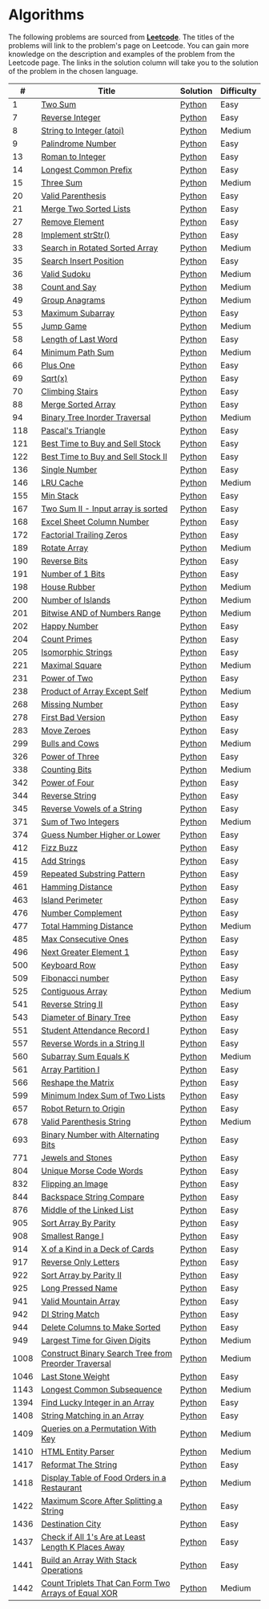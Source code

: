 # Algorithms
The following problems are sourced from [<b>Leetcode</b>](https://leetcode.com/). The titles of the problems will link to the problem's page on Leetcode. You can gain more knowledge on the description and examples of the problem from the Leetcode page. The links in the solution column will take you to the solution of the problem in the chosen language.

| <b>#</b> | <b>Title</b> | <b>Solution</b> | <b>Difficulty</b> |
| ------------- | ------------- | --- | --- |
| 1  | [Two Sum](https://leetcode.com/problems/two-sum/) | [Python](https://github.com/KushRabadia/Leetcode/blob/main/Algorithms/Two%20Sum)  | Easy |
| 7  | [Reverse Integer](https://leetcode.com/problems/reverse-integer/) | [Python](https://github.com/KushRabadia/Leetcode/blob/main/Algorithms/Reverse%20Integer) | Easy |
| 8  | [String to Integer (atoi)](https://leetcode.com/problems/string-to-integer-atoi/) | [Python](https://github.com/KushRabadia/Leetcode/blob/main/Algorithms/String%20to%20Integer%20(atoi))  | Medium |
| 9  | [Palindrome Number](https://leetcode.com/problems/palindrome-number/) | [Python](https://github.com/KushRabadia/Leetcode/blob/main/Algorithms/Palindrome%20Number)  | Easy |
| 13 | [Roman to Integer](https://leetcode.com/problems/roman-to-integer/) | [Python](https://github.com/KushRabadia/Leetcode/blob/main/Algorithms/Roman%20to%20Integer)  | Easy |
| 14 | [Longest Common Prefix](https://leetcode.com/problems/longest-common-prefix/) | [Python](https://github.com/KushRabadia/Leetcode/blob/main/Algorithms/Longest%20Common%20Prefix)  | Easy |
| 15 | [Three Sum](https://leetcode.com/problems/3sum/) | [Python](https://github.com/KushRabadia/Leetcode/blob/main/Algorithms/Three%20Sum)  | Medium |
| 20 | [Valid Parenthesis](https://leetcode.com/problems/valid-parenthesis/) | [Python](https://github.com/KushRabadia/Leetcode/blob/main/Algorithms/Valid%20Parenthesis)  | Easy |
| 21 | [Merge Two Sorted Lists](https://leetcode.com/problems/merge-two-sorted-lists/) | [Python](https://github.com/KushRabadia/Leetcode/blob/main/Algorithms/Merge%20Two%20Sorted%20Lists)  | Easy |
| 27 | [Remove Element](https://leetcode.com/problems/remove-element/) | [Python](https://github.com/KushRabadia/Leetcode/blob/main/Algorithms/Remove%20Element)  | Easy |
| 28 | [Implement strStr()](https://leetcode.com/problems/implement-strstr/) | [Python](https://github.com/KushRabadia/Leetcode/blob/main/Algorithms/Implement%20strStr())  | Easy |
| 33 | [Search in Rotated Sorted Array](https://leetcode.com/problems/search-in-rotated-sorted-array/) | [Python](https://github.com/KushRabadia/Leetcode/blob/main/Algorithms/Search%20in%20Rotated%20Sorted%20Array) | Medium |
| 35 | [Search Insert Position](https://leetcode.com/problems/search-inert-position/) | [Python](https://github.com/KushRabadia/Leetcode/blob/main/Algorithms/Search%20Insert%20Position) | Easy |
| 36 | [Valid Sudoku](https://leetcode.com/problems/valid-sudoku/) | [Python](https://github.com/KushRabadia/Leetcode/blob/main/Algorithms/Valid%20Sudoku) | Medium |
| 38 | [Count and Say](https://leetcode.com/problems/count-and-say/) | [Python](https://github.com/KushRabadia/Leetcode/blob/main/Algorithms/Count%20Say) | Medium |
| 49 | [Group Anagrams](https://leetcode.com/problems/group-anagrams/) | [Python](https://github.com/KushRabadia/Leetcode/blob/main/Algorithms/Group%20Anagrams) | Medium |
| 53 | [Maximum Subarray](https://leetcode.com/problems/maximum-subarray/) | [Python](https://github.com/KushRabadia/Leetcode/blob/main/Algorithms/Maximum%20Subarray) | Easy |
| 55 | [Jump Game](https://leetcode.com/problems/jump-game/) | [Python](https://github.com/KushRabadia/Leetcode/blob/main/Algorithms/Jump%20Game) | Medium |
| 58 | [Length of Last Word](https://leetcode.com/problems/length-of-last-words/) | [Python](https://github.com/KushRabadia/Leetcode/blob/main/Algorithms/Length%20of%20Last%20Word) | Easy |
| 64 | [Minimum Path Sum](https://leetcode.com/problems/minimum-path-sum/) | [Python](https://github.com/KushRabadia/Leetcode/blob/main/Algorithms/Minimum%20Path%20Sum) | Medium |
| 66 | [Plus One](https://leetcode.com/problems/plus-one/) | [Python](https://github.com/KushRabadia/Leetcode/blob/main/Algorithms/Plus%20One) | Easy |
| 69 | [Sqrt(x)](https://leetcode.com/problems/sqrtx/) | [Python](https://github.com/KushRabadia/Leetcode/blob/main/Algorithms/Sqrt(x)) | Easy |
| 70 | [Climbing Stairs](https://leetcode.com/problems/climbing-stairs/) | [Python](https://github.com/KushRabadia/Leetcode/blob/main/Algorithms/Climbing%20Stairs) | Easy |
| 88 | [Merge Sorted Array](https://leetcode.com/problems/merge-sorted-array/) | [Python](https://github.com/KushRabadia/Leetcode/blob/main/Algorithms/Merge%20Sorted%20Array) | Easy |
| 94 | [Binary Tree Inorder Traversal](https://leetcode.com/problems/binary-tree-inorder-traversal/) | [Python](https://github.com/KushRabadia/Leetcode/blob/main/Algorithms/Binary%20Tree%20Inorder%20Traversal) | Medium |
| 118 | [Pascal's Triangle](https://leetcode.com/problems/pascals-triangle/) | [Python](https://github.com/KushRabadia/Leetcode/blob/main/Algorithms/Pascal's%20Triangle) | Easy |
| 121 | [Best Time to Buy and Sell Stock](https://leetcode.com/problems/best-time-to-buy-and-sell-stock/) | [Python](https://github.com/KushRabadia/Leetcode/blob/main/Algorithms/Best%20Time%20to%20Buy%20and%20Sell%20Stock) | Easy |
| 122 | [Best Time to Buy and Sell Stock II](https://leetcode.com/problems/best-time-to-buy-and-sell-stock-ii/) | [Python](https://github.com/KushRabadia/Leetcode/blob/main/Algorithms/Best%20Time%20to%20Buy%20and%20Sell%20Stock%20II) | Easy |
| 136 | [Single Number](https://leetcode.com/problems/single-number/) | [Python](https://github.com/KushRabadia/Leetcode/blob/main/Algorithms/Single%20Number) | Easy |
| 146 | [LRU Cache](https://leetcode.com/problems/lru-cache/) | [Python](https://github.com/KushRabadia/Leetcode/blob/main/Algorithms/LRU%20Cache) | Medium |
| 155 | [Min Stack](https://leetcode.com/problems/min-stack/) | [Python](https://github.com/KushRabadia/Leetcode/blob/main/Algorithms/Min%20Stack) | Easy |
| 167 | [Two Sum II - Input array is sorted](https://leetcode.com/problems/two-sum-ii-input-array-is-sorted/) | [Python](https://github.com/KushRabadia/Leetcode/blob/main/Algorithms/Two%20Sum%20II) | Easy |
| 168 | [Excel Sheet Column Number](https://leetcode.com/problems/excel-sheet-column-number/) | [Python](https://github.com/KushRabadia/Leetcode/blob/main/Algorithms/Excel%20Sheet%20Column%20Number) | Easy |
| 172 | [Factorial Trailing Zeros](https://leetcode.com/problems/factorial-trailing-zeroes/) | [Python](https://github.com/KushRabadia/Leetcode/blob/main/Algorithms/Factorial%20Trailing%20Zeroes) | Easy|
| 189 | [Rotate Array](https://leetcode.com/problems/rotate-array/) | [Python](https://github.com/KushRabadia/Leetcode/blob/main/Algorithms/Rotate%20Array) | Medium |
| 190 | [Reverse Bits](https://leetcode.com/problems/reverse-bits/) | [Python](https://github.com/KushRabadia/Leetcode/blob/main/Algorithms/Revers%20Bits) | Easy |
| 191 | [Number of 1 Bits](https://leetcode.com/problems/number-of-1-bits/) | [Python](https://github.com/KushRabadia/Leetcode/blob/main/Algorithms/Number%20of%201%20Bits) | Easy |
| 198 | [House Rubber](https://leetcode.com/problems/house-rubber/) | [Python](https://github.com/KushRabadia/Leetcode/blob/main/Algorithms/House%20Rubber) | Medium |
| 200 | [Number of Islands](https://leetcode.com/problems/number-of-islands/) | [Python](https://github.com/KushRabadia/Leetcode/blob/main/Algorithms/Number%20of%20Islands) | Medium |
| 201 | [Bitwise AND of Numbers Range](https://leetcode.com/problems/bitwise-and-of-numbers-range/) | [Python](https://github.com/KushRabadia/Leetcode/blob/main/Algorithms/Bitwise%20AND%20of%20Numbers%20Range) | Medium |
| 202 | [Happy Number](https://leetcode.com/problems/happy-number/) | [Python](https://github.com/KushRabadia/Leetcode/blob/main/Algorithms/Happy%20Number) | Easy |
| 204 | [Count Primes](https://leetcode.com/problems/count-primes/) | [Python](https://github.com/KushRabadia/Leetcode/blob/main/Algorithms/Count%20Primes) | Easy |
| 205 | [Isomorphic Strings](https://leetcode.com/problems/isomorphic-strings/) | [Python](https://github.com/KushRabadia/Leetcode/blob/main/Algorithms/Isomorphic%20Strings) | Easy |
| 221 | [Maximal Square](https://leetcode.com/problems/maximal-square/) | [Python](https://github.com/KushRabadia/Leetcode/blob/main/Algorithms/Maximal%20Square) | Medium |
| 231 | [Power of Two](https://leetcode.com/problems/power-of-two/) | [Python](https://github.com/KushRabadia/Leetcode/blob/main/Algorithms/Power%20of%20Two) | Easy |
| 238 | [Product of Array Except Self](https://leetcode.com/problems/product-of-array-except-self/) | [Python](https://github.com/KushRabadia/Leetcode/blob/main/Algorithms/Product%20of%20Array%20Except%20Self) | Medium |
| 268 | [Missing Number](https://leetcode.com/problems/missing-number/) | [Python](https://github.com/KushRabadia/Leetcode/blob/main/Algorithms/Missing%20Number) | Easy |
| 278 | [First Bad Version](https://leetcode.com/problems/first-bad-version/) | [Python](https://github.com/KushRabadia/Leetcode/blob/main/Algorithms/First%20Bad%20Version) | Easy |
| 283 | [Move Zeroes](https://leetcode.com/problems/move-zeroes/) | [Python](https://github.com/KushRabadia/Leetcode/blob/main/Algorithms/Move%20Zeroes) | Easy |
| 299 | [Bulls and Cows](https://leetcode.com/problems/bulls-and-cows/) | [Python](https://github.com/KushRabadia/Leetcode/blob/main/Algorithms/Bulls%20and%20Cows) | Medium |
| 326  | [Power of Three](https://leetcode.com/problems/power-of-three/) | [Python](https://github.com/KushRabadia/Leetcode/blob/main/Algorith/Power%20of%20Three) | Easy |
| 338  | [Counting Bits](https://leetcode.com/problems/counting-bits/) | [Python](https://github.com/KushRabadia/Leetcode/blob/main/Algorith/Counting%20Bits) | Medium |
| 342 | [Power of Four](https://leetcode.com/problems/power-of-four/) | [Python](https://github.com/KushRabadia/Leetcode/blob/main/Algorithms/Power%20of%20Four) | Easy |
| 344 | [Reverse String](https://leetcode.com/problems/reverse-string/) | [Python](https://github.com/KushRabadia/Leetcode/blob/main/Algorithms/Reverse%20String) | Easy |
| 345 | [Reverse Vowels of a String](https://leetcode.com/problems/reverse-vowels-of-a-string/) | [Python](https://github.com/KushRabadia/Leetcode/blob/main/Algorithms/Reverse%20Vowels%20of%20a%20String) | Easy |
| 371 | [Sum of Two Integers](https://leetcode.com/problems/sum-of-two-integers/) | [Python](https://github.com/KushRabadia/Leetcode/blob/main/Algorithms/Sum&20of%20Two%20Integers) | Medium |
| 374 | [Guess Number Higher or Lower](https://leetcode.com/problems/guess-number-higher-or-lower/) | [Python](https://github.com/KushRabadia/Leetcode/blob/main/Algorithms/Guess%20Number%20Higher%20or%20Lower) | Easy |
| 412 | [Fizz Buzz](https://leetcode.com/problems/fizz-buzz/) | [Python](https://github.com/KushRabadia/Leetcode/blob/main/Algorithms/Fizz%20Buzz) | Easy |
| 415 | [Add Strings](https://leetcode.com/problems/add-strings/) | [Python](https://github.com/KushRabadia/Leetcode/blob/main/Algorithms/Add%20Strings) | Easy |
| 459 | [Repeated Substring Pattern](https://leetcode.com/problems/repeated-substring-pattern/) | [Python](https://github.com/KushRabadia/Leetcode/blob/main/Algorithms/Repeated%20Substring%20Pattern) | Easy |
| 461  | [Hamming Distance](https://leetcode.com/problems/hamming-distance/) | [Python](https://github.com/KushRabadia/Leetcode/blob/main/Algorith/Hamming%20Distance) | Easy |
| 463 | [Island Perimeter](https://leetcode.com/problems/island-perimeter/) | [Python](https://github.com/KushRabadia/Leetcode/blob/main/Algorithms/Island%20Perimeter) | Easy |
| 476 | [Number Complement](https://leetcode.com/problems/number-complement/) | [Python](https://github.com/KushRabadia/Leetcode/blob/main/Algorithms/Number%20Complement) | Easy |
| 477 | [Total Hamming Distance](https://leetcode.com/problems/total-hamming-distance/) | [Python](https://github.com/KushRabadia/Leetcode/blob/main/Algorithms/Total%20Hamming%20Distance) | Medium |
| 485 | [Max Consecutive Ones](https://leetcode.com/problems/max-consecutive-ones/) | [Python](https://github.com/KushRabadia/Leetcode/blob/main/Algorithms/Max%20Consecutive%20Ones) | Easy |
| 496 | [Next Greater Element 1](https://leetcode.com/problems/next-greater-element-1/) | [Python](https://github.com/KushRabadia/Leetcode/blob/main/Algorithms/Next%20Greater%20Element%201) | Easy |
| 500 | [Keyboard Row](https://leetcode.com/problems/keyboard-row/) | [Python](https://github.com/KushRabadia/Leetcode/blob/main/Algorithms/Keyboard%20Row) | Easy |
| 509 | [Fibonacci number](https://leetcode.com/problems/fibonacci-number/) | [Python](https://github.com/KushRabadia/Leetcode/blob/main/Algorithms/Fibonacci%20number) | Easy |
| 525 | [Contiguous Array](https://leetcode.com/problems/contiguous-array/) | [Python](https://github.com/KushRabadia/Leetcode/blob/main/Algorithms/Contiguous%20Array) | Medium |
| 541 | [Reverse String II](https://leetcode.com/problems/reverse-string-ii/) | [Python](https://github.com/KushRabadia/Leetcode/blob/main/Algorithms/Reverse%20String%20II) | Easy |
| 543 | [Diameter of Binary Tree](https://leetcode.com/problems/diameter-of-binary-tree/) | [Python](https://github.com/KushRabadia/Leetcode/blob/main/Algorithms/Diameter%20of%20Binary%20Tree) | Easy |
| 551 | [Student Attendance Record I](https://leetcode.com/problems/student-attendance-record-i/) | [Python](https://github.com/KushRabadia/Leetcode/blob/main/Algorithms/Student%20Attendance%20Record%20I) | Easy |
| 557 | [Reverse Words in a String II](https://leetcode.com/problems/reverse-words-in-a-string-ii/) | [Python](https://github.com/KushRabadia/Leetcode/blob/main/Algorithms/Reverse%20Words%20in%20a%20String%20II) | Easy |
| 560 | [Subarray Sum Equals K](https://leetcode.com/problems/subaaray-sum-equals-k/) | [Python](https://github.com/KushRabadia/Leetcode/blob/main/Algorithms/Subarray%20Sum%20Equals%20K) | Medium |
| 561 | [Array Partition I](https://leetcode.com/problems/array-partition-i/) | [Python](https://github.com/KushRabadia/Leetcode/blob/main/Algorithms/Array%20Partition%20I) | Easy |
| 566 | [Reshape the Matrix](https://leetcode.com/problems/reshape-the-matrix/) | [Python](https://github.com/KushRabadia/Leetcode/blob/main/Algorithms/Reshape%20the%20Matrix) | Easy |
| 599 | [Minimum Index Sum of Two Lists](https://leetcode.com/problems/minimum-index-sum-of-two-lists/) | [Python](https://github.com/KushRabadia/Leetcode/blob/main/Algorithms/Minimum%20Index%20Sum%20of%20Two%20Lists) | Easy |
| 657 | [Robot Return to Origin](https://leetcode.com/problems/robot-to-return-origin/) | [Python](https://github.com/KushRabadia/Leetcode/blob/main/Algorithms/Robot%20Return%20to%20Origin) | Easy |
| 678 | [Valid Parenthesis String](https://leetcode.com/problems/valid-parenthesis-string/) | [Python](https://github.com/KushRabadia/Leetcode/blob/main/Algorithms/Valid%20Parenthesis%20String) | Medium |
| 693 | [Binary Number with Alternating Bits](https://leetcode.com/problems/binary-number-with-alternating-bits/) | [Python](https://github.com/KushRabadia/Leetcode/blob/main/Algorithms/Binary%20Number%20with%20Alternating%20Bits) | Easy |
| 771 | [Jewels and Stones](https://leetcode.com/problems/jewels-and-stones/) | [Python](https://github.com/KushRabadia/Leetcode/blob/main/Algorithms/Jewels%20and%20Stones) | Easy |
| 804| [Unique Morse Code Words](https://leetcode.com/problems/unique-morse-code-words/) | [Python](https://github.com/KushRabadia/Leetcode/blob/main/Algorithms/Unique%20Morse%20Code%20Words) | Easy |
| 832 | [Flipping an Image](https://leetcode.com/problems/flipping-an-image/) | [Python](https://github.com/KushRabadia/Leetcode/blob/main/Algorithms/Flipping%20an%20Image) | Easy |
| 844 | [Backspace String Compare](https://leetcode.com/problems/backspace-string-compare/) | [Python](https://github.com/KushRabadia/Leetcode/blob/main/Algorithms/Backspace%20String%20Compare) | Easy |
| 876 | [Middle of the Linked List](https://leetcode.com/problems/middle-of-the-linked-list/) | [Python](https://github.com/KushRabadia/Leetcode/blob/main/Algorithms/Middle%20of%20the%20Linked%20List) | Easy |
| 905 | [Sort Array By Parity](https://leetcode.com/problems/sort-array-by-parity/) | [Python](https://github.com/KushRabadia/Leetcode/blob/main/Algorithms/Sort%20Array%20By%20Parity) | Easy |
| 908 | [Smallest Range I](https://leetcode.com/problems/smallest-range-i/) | [Python](https://github.com/KushRabadia/Leetcode/blob/main/Algorithms/Smallest%20Range%20I) | Easy |
| 914 | [X of a Kind in a Deck of Cards](https://leetcode.com/problems/x-of-a-kind-in-a-deck-of-cards/) | [Python](https://github.com/KushRabadia/Leetcode/blob/main/Algorithms/X&20of%20a%20Kind%20in%20a%20Deck%20of%20Cards) | Easy |
| 917 | [Reverse Only Letters](https://leetcode.com/problems/reverse-only-letters/) | [Python](https://github.com/KushRabadia/Leetcode/blob/main/Algorithms/Reverse%20Only%20Letters) | Easy |
| 922| [Sort Array by Parity II](https://leetcode.com/problems/sort-array-by-parity-ii/) | [Python](https://github.com/KushRabadia/Leetcode/blob/main/Algorithms/Sort%20Array%20by%20Parity%20II) | Easy |
| 925| [Long Pressed Name](https://leetcode.com/problems/long-pressed-name/) | [Python](https://github.com/KushRabadia/Leetcode/blob/main/Algorithms/Long%20Pressed%20Name) | Easy |
| 941 | [Valid Mountain Array](https://leetcode.com/problems/valid-mountain-array/) | [Python](https://github.com/KushRabadia/Leetcode/blob/main/Algorithms/Valid%20Mountain520Array) | Easy |
| 942 | [DI String Match](https://leetcode.com/problems/di-string-match/) | [Python](https://github.com/KushRabadia/Leetcode/blob/main/Algorithms/DI%20String%20Match) | Easy |
| 944 | [Delete Columns to Make Sorted](https://leetcode.com/problems/delete-columns-to-make-sorted/) | [Python](https://github.com/KushRabadia/Leetcode/blob/main/Algorithms/Delete%20Columns%20to%20Make%20Sorted) | Easy |
| 949 | [Largest Time for Given Digits](https://leetcode.com/problems/largest-time-for-given-digits/) | [Python](https://github.com/KushRabadia/Leetcode/blob/main/Algorithms/Largest%20Time%20for%20Given%20Digits) | Medium |
| 1008 | [Construct Binary Search Tree from Preorder Traversal](https://leetcode.com/problems/construct-binary-search-tree-from-preorder-traversal/) | [Python](https://github.com/KushRabadia/Leetcode/blob/main/Algorith/Construct%20Binary%20Search%20Tree%20from%20Preorder%20Traversal) | Medium |
| 1046 | [Last Stone Weight](https://leetcode.com/problems/last-stone-weight/) | [Python](https://github.com/KushRabadia/Leetcode/blob/main/Algorith/Last%20Stone%20Weight) | Easy |
| 1143 | [Longest Common Subsequence](https://leetcode.com/problems/longest-common-subsequence/) | [Python](https://github.com/KushRabadia/Leetcode/blob/main/Algorith/Longest%20Common%20Subsequence) | Medium |
| 1394 | [Find Lucky Integer in an Array](https://leetcode.com/problems/find-lucky-integer-in-an-array/) | [Python](https://github.com/KushRabadia/Leetcode/blob/main/Algorith/Find%20Lucky%20Integer%20in%20an%20Array) | Easy |
| 1408 | [String Matching in an Array](https://leetcode.com/problems/string-matching-in-an-array/) | [Python](https://github.com/KushRabadia/Leetcode/blob/main/Algorith/String%20Matching%20in%20an%20Array) | Easy |
| 1409 | [Queries on a Permutation With Key](https://leetcode.com/problems/queries-on-a-permutation-with-key/) | [Python](https://github.com/KushRabadia/Leetcode/blob/main/Algorith/Queries%20on%20a%20Permutation%20With%20Key) | Medium |
| 1410 | [HTML Entity Parser](https://leetcode.com/problems/html-entity-parser/) | [Python](https://github.com/KushRabadia/Leetcode/blob/main/Algorith/HTML%20Entity%20Parser) | Medium |
| 1417 | [Reformat The String](https://leetcode.com/problems/reformat-the-string/) | [Python](https://github.com/KushRabadia/Leetcode/blob/main/Algorith/Reformat%20The%20String) | Easy |
| 1418 | [Display Table of Food Orders in a Restaurant](https://leetcode.com/problems/display-table-of-food-orders-in-a-restaurant/) | [Python](https://github.com/KushRabadia/Leetcode/blob/main/Algorith/Display%20Table%20of%20Food%20Orders%20in%20a%20Restaurant) | Medium |
| 1422 | [Maximum Score After Splitting a String](https://leetcode.com/problems/maximum-score-after-splitting-a-string/) | [Python](https://github.com/KushRabadia/Leetcode/blob/main/Algorith/Maximum%20Score%20After%20Splitting%20a%20String) | Easy |
| 1436 | [Destination City](https://leetcode.com/problems/destination-city/) | [Python](https://github.com/KushRabadia/Leetcode/blob/main/Algorith/Destination%20City) | Easy |
| 1437 | [Check if All 1's Are at Least Length K Places Away](https://leetcode.com/problems/check-if-all-1s-are-at-least-length-k-places-away/) | [Python](https://github.com/KushRabadia/Leetcode/blob/main/Algorith/Check%20if%20All%201's%20Are%20at%20Least%20Length%20K%20Places%20Away) | Easy |
| 1441 | [Build an Array With Stack Operations](https://leetcode.com/problems/build-an-array-with-stack-operations/) | [Python](https://github.com/KushRabadia/Leetcode/blob/main/Algorith/Build%20an%20Array%20With%20Stack%20Operations) | Easy |
| 1442 | [Count Triplets That Can Form Two Arrays of Equal XOR](https://leetcode.com/problems/count-triplets-that-can-form-two-arrays-of-equal-xor/) | [Python](https://github.com/KushRabadia/Leetcode/blob/main/Algorith/Count%20Triplets%20That%20Can%20Form%20Two%20Arrays%20of%20Equal%20XOR) | Medium |
